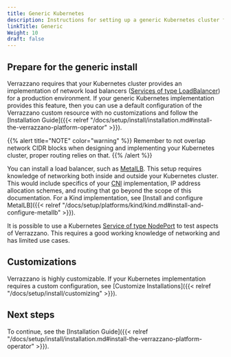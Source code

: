 ```yaml
---
title: Generic Kubernetes
description: Instructions for setting up a generic Kubernetes cluster for Verrazzano
linkTitle: Generic
Weight: 10
draft: false
---
```


## Prepare for the generic install

Verrazzano requires that your Kubernetes cluster provides an implementation of network load balancers ([Services of type LoadBalancer](https://kubernetes.io/docs/tasks/access-application-cluster/create-external-load-balancer/)) for a production environment. If your generic Kubernetes implementation provides this feature, then you can use a default configuration
of the Verrazzano custom resource with no customizations and follow the [Installation Guide]({{< relref "/docs/setup/install/installation.md#install-the-verrazzano-platform-operator" >}}).


{{% alert title="NOTE" color="warning" %}}
Remember to not overlap network CIDR blocks when designing and implementing your Kubernetes cluster, proper routing relies on that.
{{% /alert %}}

You can install a load balancer, such as [MetalLB](https://metallb.universe.tf/). This setup requires knowledge of networking both
inside and outside your Kubernetes cluster. This would include specifics of your [CNI](https://kubernetes.io/docs/concepts/extend-kubernetes/compute-storage-net/network-plugins/) implementation, IP address allocation schemes, and routing that go beyond the scope of this documentation. For a Kind implementation, see [Install and configure MetalLB]({{< relref "/docs/setup/platforms/kind/kind.md#install-and-configure-metallb" >}}).


It is possible to use a Kubernetes [Service of type NodePort](https://kubernetes.io/docs/concepts/services-networking/service/#nodeport) to test aspects of Verrazzano.
This requires a good working knowledge of networking and has limited use cases. 

## Customizations

Verrazzano is highly customizable.  If your Kubernetes implementation requires a custom configuration, see [Customize Installations]({{< relref "/docs/setup/install/customizing" >}}).

## Next steps

To continue, see the [Installation Guide]({{< relref "/docs/setup/install/installation.md#install-the-verrazzano-platform-operator" >}}).
